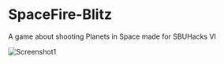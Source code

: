 # SpaceFire-Blitz
A game about shooting Planets in Space made for SBUHacks VI

![Screenshot1](https://i.ibb.co/FD6Qrtx/image-2024-02-11-083206504.png)
